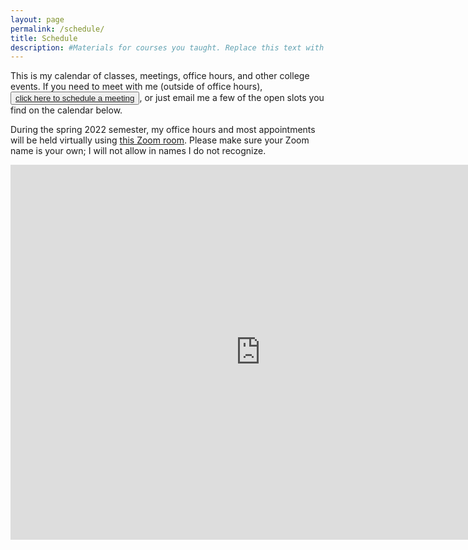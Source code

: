 ```yaml
---
layout: page
permalink: /schedule/
title: Schedule
description: #Materials for courses you taught. Replace this text with your description.
---
```


<!-- Calendly link widget begin -->
<link href="https://assets.calendly.com/assets/external/widget.css" rel="stylesheet">
<script src="https://assets.calendly.com/assets/external/widget.js" type="text/javascript"></script>
<!-- link here, but moved below -->
<!-- Calendly link widget end -->

This is my calendar of classes, meetings, office hours, and other
college events. If you need to meet with me (outside of office hours),
<button><a href="" onclick="Calendly.initPopupWidget({url:
'https://calendly.com/robertutterback/30min'});return false;">click
here to schedule a meeting</a></button>, or just email me a few of the
open slots you find on the calendar below.

During the spring 2022 semester, my office hours and most appointments
will be held virtually using [this Zoom
room](https://monmouthcollege.zoom.us/j/8038366952). Please make sure
your Zoom name is your own; I will not allow in names I do not
recognize.

<!-- I'm normally on campus from about 8 AM to 5 PM. -->

<iframe src="https://calendar.google.com/calendar/embed?showTitle=0&amp;showPrint=0&amp;showCalendars=0&amp;mode=WEEK&amp;height=600&amp;wkst=2&amp;bgcolor=%23FFFFFF&amp;src=robertu13%40gmail.com&amp;color=%23711616&amp;color=%235229A3&amp;src=mcfacultycolloquia%40gmail.com&amp;color=%23853104&amp;ctz=America%2FChicago;src=cnV0dGVyYmFja0Btb25tb3V0aGNvbGxlZ2UuZWR1&amp;color=%234285F4" style="border-width:0" width="800" height="600" frameborder="0" scrolling="no"></iframe>
